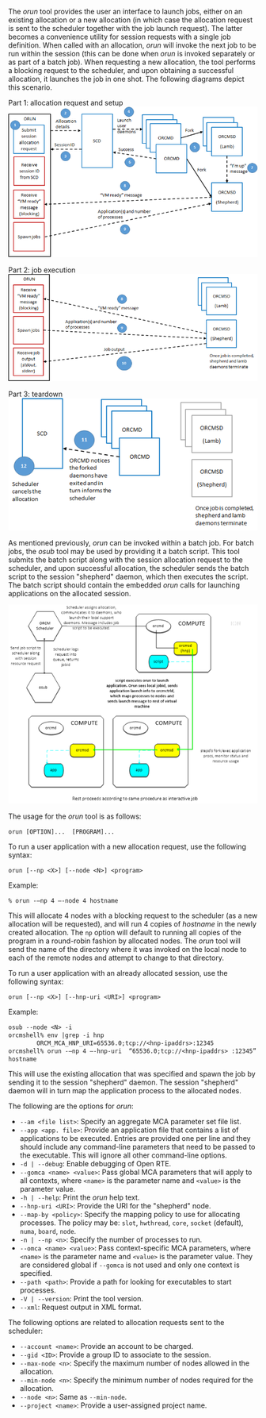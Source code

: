 The _orun_ tool provides the user an interface to launch jobs, either on an existing allocation or a new allocation (in which case the allocation request is sent to the scheduler together with the job launch request).  The latter becomes a convenience utility for session requests with a single job definition.  When called with an allocation, _orun_ will invoke the next job to be run within the session (this can be done when _orun_ is invoked separately or as part of a batch job).  When requesting a new allocation, the tool performs a blocking request to the scheduler, and upon obtaining a successful allocation, it launches the job in one shot.  The following diagrams depict this scenario.

Part 1: allocation request and setup
![](3-ORCM-User-Guide/3.1-ORCM-Tools/Single-Shot-Job-Launch-Part-1.png)

Part 2: job execution
![](3-ORCM-User-Guide/3.1-ORCM-Tools/Single-Shot-Job-Launch-Part-2.png)

Part 3: teardown
![](3-ORCM-User-Guide/3.1-ORCM-Tools/Single-Shot-Job-Launch-Part-3.png)

As mentioned previously, _orun_ can be invoked within a batch job.  For batch jobs, the _osub_ tool may be used by providing it a batch script.  This tool submits the batch script along with the session allocation request to the scheduler, and upon successful allocation, the scheduler sends the batch script to the session "shepherd" daemon, which then executes the script.  The batch script should contain the embedded _orun_ calls for launching applications on the allocated session.

![](3-ORCM-User-Guide/3.1-ORCM-Tools/Job-Script-Launch-Method.png)

The usage for the _orun_ tool is as follows:
```
orun [OPTION]...  [PROGRAM]...
```

To run a user application with a new allocation request, use the following syntax:
```
orun [--np <X>] [--node <N>] <program>
```

Example:
```
% orun -–np 4 –-node 4 hostname
```

This will allocate 4 nodes with a blocking request to the scheduler (as a new allocation will be requested), and will run 4 copies of _hostname_ in the newly created allocation. The `np` option will default to running all copies of the program in a round-robin fashion by allocated nodes. The _orun_ tool will send the name of the directory where it was invoked on the local node to each of the remote nodes and attempt to change to that directory.

To run a user application with an already allocated session, use the following syntax:
```
orun [--np <X>] [--hnp-uri <URI>] <program>
```

Example:
```
osub --node <N> -i
orcmshell% env |grep -i hnp
        ORCM_MCA_HNP_URI=65536.0;tcp://<hnp-ipaddrs>:12345
orcmshell% orun -–np 4 –-hnp-uri  “65536.0;tcp://<hnp-ipaddrs> :12345” hostname
```

This will use the existing allocation that was specified and spawn the job by sending it to the session "shepherd" daemon.  The session "shepherd" daemon will in turn map the application process to the allocated nodes.

The following are the options for _orun_:

* `--am <file list>`: Specify an aggregate MCA parameter set file list.
* `--app <app. file>`: Provide an application file that contains a list of applications to be executed.  Entries are provided one per line and they should include any command-line parameters that need to be passed to the executable.  This will ignore all other command-line options.
* `-d | --debug`: Enable debugging of Open RTE.
* `--gomca <name> <value>`: Pass global MCA parameters that will apply to all contexts, where `<name>` is the parameter name and `<value>` is the parameter value.
* `-h | --help`: Print the _orun_ help text.
* `--hnp-uri <URI>`: Provide the URI for the "shepherd" node.
* `--map-by <policy>`: Specify the mapping policy to use for allocating processes.  The policy may be: `slot`, `hwthread`, `core`, `socket` (default), `numa`, `board`, `node`.
* `-n | --np <n>`: Specify the number of processes to run.
* `--omca <name> <value>`: Pass context-specific MCA parameters, where `<name>` is the parameter name and `<value>` is the parameter value.  They are considered global if `--gomca` is not used and only one context is specified.
* `--path <path>`: Provide a path for looking for executables to start processes.
* `-V | --version`: Print the tool version.
* `--xml`: Request output in XML format.

The following options are related to allocation requests sent to the scheduler:

* `--account <name>`: Provide an account to be charged.
* `--gid <ID>`: Provide a group ID to associate to the session.
* `--max-node <n>`: Specify the maximum number of nodes allowed in the allocation.
* `--min-node <n>`: Specify the minimum number of nodes required for the allocation.
* `--node <n>`: Same as `--min-node`.
* `--project <name>`: Provide a user-assigned project name.
